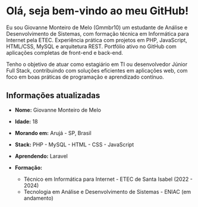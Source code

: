 # Olá, seja bem-vindo ao meu GitHub!

Eu sou Giovanne Monteiro de Melo (Gmmbr10) um estudante de Análise e Desenvolvimento de Sistemas, com formação técnica
em Informática para Internet pela ETEC. Experiência prática com projetos em
PHP, JavaScript, HTML/CSS, MySQL e arquitetura REST. Portfólio ativo no
GitHub com aplicações completas de front-end e back-end.



Tenho o objetivo de atuar como estagiário em TI ou desenvolvedor Júnior Full Stack, contribuindo
com soluções eficientes em aplicações web, com foco em boas práticas de
programação e aprendizado contínuo.

## Informações atualizadas

- **Nome:** Giovanne Monteiro de Melo

- **Idade:** 18

- **Morando em:** Arujá - SP, Brasil

- **Stack:** PHP - MySQL - HTML - CSS - JavaScript

- **Aprendendo:** Laravel

- **Formação:**
  - Técnico em Informática para Internet - ETEC de Santa Isabel (2022 - 2024)
  - Tecnologia em Análise e Desenvolvimento de Sistemas - ENIAC (em andamento)
